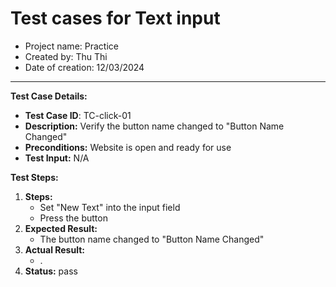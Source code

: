 # Test cases for Text input
- Project name: Practice
- Created by: Thu Thi
- Date of creation: 12/03/2024

 
---------------------------

**Test Case Details:**
- **Test Case ID**: TC-click-01
- **Description:** Verify the button name changed to "Button Name Changed"
- **Preconditions:** Website is open and ready for use
- **Test Input:** N/A


**Test Steps:**

1. **Steps:**
    - Set "New Text" into the input field
    - Press the button
2. **Expected Result:** 
    - The button name changed to "Button Name Changed"
3. **Actual Result:**
    - .
4. **Status:** pass
